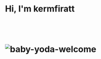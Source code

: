 
 
 
 <h1> Hi, I'm kermfiratt <h1/> 
 
  
  <br/>

![baby-yoda-welcome](https://user-images.githubusercontent.com/112391450/187200334-bff9939c-e99e-428d-9167-5a97f6f4517b.gif)

  <br/>
